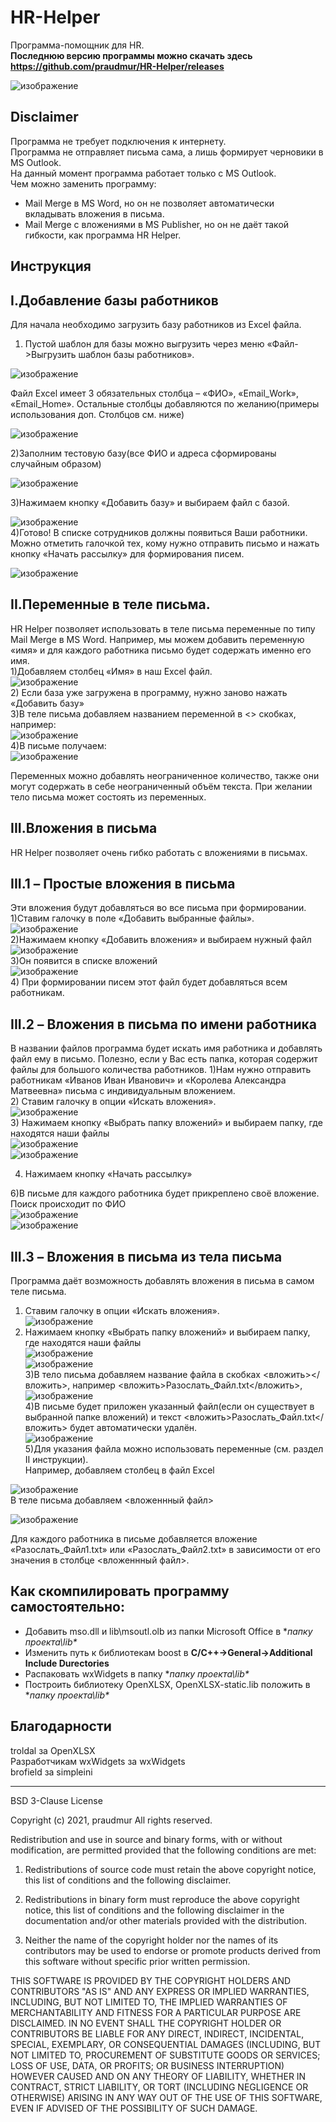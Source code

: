 # HR-Helper
Программа-помощник  для HR.    
**Последнюю версию программы можно скачать здесь https://github.com/praudmur/HR-Helper/releases**

  

![изображение](https://user-images.githubusercontent.com/1259834/135495987-1e70c389-5d05-487f-aee8-85136929c2c6.png)

Disclaimer
---
Программа не требует подключения к интернету.<br/>
Программа не отправляет письма сама, а лишь формирует черновики в MS Outlook.<br/>
На данный момент программа работает только с MS Outlook.<br/>
Чем можно заменить программу:
- Mail Merge в MS Word, но он не позволяет автоматически вкладывать вложения в письма.
- Mail Merge с вложениями в MS Publisher, но он не даёт такой гибкости, как программа HR Helper.

**Инструкция**
---
**I.Добавление базы работников**
---
Для начала необходимо загрузить базу работников из Excel файла.
1) Пустой шаблон для базы можно выгрузить через меню «Файл->Выгрузить шаблон базы работников».

![изображение](https://user-images.githubusercontent.com/1259834/135496624-744e10b9-bc7b-4c09-8d1d-931a98442bed.png)

Файл Excel имеет 3 обязательных столбца – «ФИО», «Email_Work», «Email_Home». Остальные столбцы добавляются по желанию(примеры использования доп. Столбцов см. ниже) 

![изображение](https://user-images.githubusercontent.com/1259834/135496669-dea502f1-4074-4bf6-850c-c67a24fe89ef.png)

2)Заполним тестовую базу(все ФИО и адреса сформированы случайным образом)

![изображение](https://user-images.githubusercontent.com/1259834/135496696-4fe3d788-0da8-48f5-965a-adcea633c244.png)

3)Нажимаем кнопку «Добавить базу» и выбираем файл с базой.

![изображение](https://user-images.githubusercontent.com/1259834/135496724-fd9c18e3-217e-4371-b0bf-8ab1f2c64016.png)  
4)Готово! В списке сотрудников должны появиться Ваши работники. Можно отметить галочкой тех, кому нужно отправить письмо и нажать кнопку «Начать рассылку» для формирования писем.

![изображение](https://user-images.githubusercontent.com/1259834/135496749-9ea4fdcc-635e-476f-8b20-27ced7beba0f.png)

**II.Переменные в теле письма.**
---
HR Helper позволяет использовать в теле письма переменные по типу Mail Merge в MS Word. Например, мы можем добавить переменную «имя» и для каждого работника письмо будет содержать именно его имя.  
1)Добавляем столбец «Имя» в наш Excel файл.  
![изображение](https://user-images.githubusercontent.com/1259834/135496776-8ca4eea7-b1ea-438d-9d14-cd5a577a4bb7.png)  
2) Если база уже загружена в программу, нужно заново нажать «Добавить базу»  
3)В теле письма добавляем названием переменной в <> скобках, например:  
![изображение](https://user-images.githubusercontent.com/1259834/135496789-39972363-9211-4258-a498-71a19013d93e.png)  
4)В письме получаем:  
![изображение](https://user-images.githubusercontent.com/1259834/135496814-a4b4bd20-d716-4da7-b18c-d271bcc4bfb2.png)  

Переменных можно добавлять неограниченное количество, также они могут содержать в себе неограниченный объём текста. При желании тело письма может состоять из переменных.


**III.Вложения в письма**
---
  
HR Helper позволяет очень гибко работать с вложениями в письмах.  
  
**III.1 – Простые вложения в письма**
---
Эти вложения будут добавляться во все письма при формировании.  
1)Ставим галочку в поле «Добавить выбранные файлы».  
![изображение](https://user-images.githubusercontent.com/1259834/135496925-44027b61-7d21-4f64-813e-61791290af30.png)  
2)Нажимаем кнопку «Добавить вложения» и выбираем нужный файл  
![изображение](https://user-images.githubusercontent.com/1259834/135496947-9bfe4228-d1fe-4c25-8f24-3520599bd153.png)  
3)Он появится в списке вложений  
![изображение](https://user-images.githubusercontent.com/1259834/135496972-abb141bd-19d5-4ff5-8165-942a8c22ecab.png)  
4) При формировании писем этот файл будет добавляться всем работникам.  


**III.2 – Вложения в письма по имени работника**
---
В названии файлов программа будет искать имя работника и добавлять файл ему в письмо. Полезно, если у Вас есть папка, которая содержит файлы для большого количества работников.
1)Нам нужно отправить работникам «Иванов Иван Иванович» и «Королева Александра Матвеевна» письма с индивидуальным вложением.  
2) Ставим галочку в опции «Искать вложения».  
![изображение](https://user-images.githubusercontent.com/1259834/135497017-756633d0-d4ff-48a4-bdbf-cf637be96a62.png)  
3) Нажимаем кнопку «Выбрать папку вложений» и выбираем папку, где находятся наши файлы  
![изображение](https://user-images.githubusercontent.com/1259834/135497033-93ec5738-f083-4863-88b5-d21c3910ceeb.png)  
![изображение](https://user-images.githubusercontent.com/1259834/135497042-4ac6a128-2dd5-4136-ac3a-cecc78ab0899.png)

4) Нажимаем кнопку «Начать рассылку»  

6)В письме для каждого работника будет прикреплено своё вложение. Поиск происходит по ФИО  
![изображение](https://user-images.githubusercontent.com/1259834/135497082-0e55722e-9ac6-47ba-8879-534dbb1e807d.png)  
![изображение](https://user-images.githubusercontent.com/1259834/135497096-b2c1c471-eae1-4657-b7e4-7e2f05b95117.png)  

**III.3 – Вложения в письма из тела письма**
---
Программа даёт возможность добавлять вложения в письма в самом теле письма.  
1) Ставим галочку в опции «Искать вложения».  
![изображение](https://user-images.githubusercontent.com/1259834/135497144-0bdd4abe-fb3a-4c7a-98bf-e0c51cd96fce.png)  
2) Нажимаем кнопку «Выбрать папку вложений» и выбираем папку, где находятся наши файлы  
![изображение](https://user-images.githubusercontent.com/1259834/135497153-76600b84-d10d-4c79-a69b-2f4eba73ae3c.png)  
![изображение](https://user-images.githubusercontent.com/1259834/135497162-8f2d8eb9-ee5a-4ac8-ae31-fe14f59a77fb.png)  
3)В тело письма добавляем название файла в скобках <вложить></вложить>, например <вложить>Разослать_Файл.txt</вложить>,  
![изображение](https://user-images.githubusercontent.com/1259834/135497177-fe63d700-ae47-48d8-b3af-3630ba50c762.png)  
4)В письме будет приложен указанный файл(если он существует в выбранной папке вложений) и текст <вложить>Разослать_Файл.txt</вложить> будет автоматически удалён.  
![изображение](https://user-images.githubusercontent.com/1259834/135497198-ea917c67-c7a4-4ec0-829e-bcf3a2e7b1ec.png)  
5)Для указания файла можно использовать переменные (см. раздел II инструкции).  
Например, добавляем столбец в файл Excel  

![изображение](https://user-images.githubusercontent.com/1259834/135497211-b57580f7-8e4c-4549-8cb5-e0308890a3f2.png)  
В теле письма добавляем <вложеннный файл>  

![изображение](https://user-images.githubusercontent.com/1259834/135497227-e19a162c-6d48-4183-a6dc-fb46bb36175b.png)  

Для каждого работника в письме добавляется вложение «Разослать_Файл1.txt» или «Разослать_Файл2.txt» в зависимости от его значения в столбце <вложеннный файл>.  




Как скомпилировать программу самостоятельно:
---
- Добавить mso.dll и lib\msoutl.olb из папки Microsoft Office в **папку проекта\lib\**
- Изменить путь к библиотекам boost в **C/C++->General->Additional Include Durectories**
- Распаковать wxWidgets в папку **папку проекта\lib\**
- Построить библиотеку OpenXLSX, OpenXLSX-static.lib положить в **папку проекта\lib\**


Благодарности
---
troldal за OpenXLSX  
Разработчикам wxWidgets за wxWidgets  
brofield за simpleini  

---


BSD 3-Clause License

Copyright (c) 2021, praudmur
All rights reserved.

Redistribution and use in source and binary forms, with or without
modification, are permitted provided that the following conditions are met:

1. Redistributions of source code must retain the above copyright notice, this
   list of conditions and the following disclaimer.

2. Redistributions in binary form must reproduce the above copyright notice,
   this list of conditions and the following disclaimer in the documentation
   and/or other materials provided with the distribution.

3. Neither the name of the copyright holder nor the names of its
   contributors may be used to endorse or promote products derived from
   this software without specific prior written permission.

THIS SOFTWARE IS PROVIDED BY THE COPYRIGHT HOLDERS AND CONTRIBUTORS "AS IS"
AND ANY EXPRESS OR IMPLIED WARRANTIES, INCLUDING, BUT NOT LIMITED TO, THE
IMPLIED WARRANTIES OF MERCHANTABILITY AND FITNESS FOR A PARTICULAR PURPOSE ARE
DISCLAIMED. IN NO EVENT SHALL THE COPYRIGHT HOLDER OR CONTRIBUTORS BE LIABLE
FOR ANY DIRECT, INDIRECT, INCIDENTAL, SPECIAL, EXEMPLARY, OR CONSEQUENTIAL
DAMAGES (INCLUDING, BUT NOT LIMITED TO, PROCUREMENT OF SUBSTITUTE GOODS OR
SERVICES; LOSS OF USE, DATA, OR PROFITS; OR BUSINESS INTERRUPTION) HOWEVER
CAUSED AND ON ANY THEORY OF LIABILITY, WHETHER IN CONTRACT, STRICT LIABILITY,
OR TORT (INCLUDING NEGLIGENCE OR OTHERWISE) ARISING IN ANY WAY OUT OF THE USE
OF THIS SOFTWARE, EVEN IF ADVISED OF THE POSSIBILITY OF SUCH DAMAGE.

